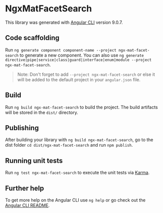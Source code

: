 # NgxMatFacetSearch

This library was generated with [Angular CLI](https://github.com/angular/angular-cli) version 9.0.7.

## Code scaffolding

Run `ng generate component component-name --project ngx-mat-facet-search` to generate a new component. You can also use `ng generate directive|pipe|service|class|guard|interface|enum|module --project ngx-mat-facet-search`.
> Note: Don't forget to add `--project ngx-mat-facet-search` or else it will be added to the default project in your `angular.json` file. 

## Build

Run `ng build ngx-mat-facet-search` to build the project. The build artifacts will be stored in the `dist/` directory.

## Publishing

After building your library with `ng build ngx-mat-facet-search`, go to the dist folder `cd dist/ngx-mat-facet-search` and run `npm publish`.

## Running unit tests

Run `ng test ngx-mat-facet-search` to execute the unit tests via [Karma](https://karma-runner.github.io).

## Further help

To get more help on the Angular CLI use `ng help` or go check out the [Angular CLI README](https://github.com/angular/angular-cli/blob/master/README.md).
